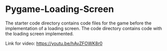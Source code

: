 # Pygame-Loading-Screen

The starter code directory contains code files for the game before the implementation of a loading screen. The code directory contains code with the loading screen implemented.

Link for video: https://youtu.be/hAvZFOWK8r0
